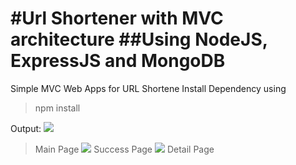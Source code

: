 #Url Shortener with MVC architecture
##Using NodeJS, ExpressJS and MongoDB
=============
Simple MVC Web Apps for URL Shortene
Install Dependency using
> npm install

Output:
![](https://res.cloudinary.com/degml11da/image/upload/v1682635048/nodejs/urlshortner/Screenshot_2_o3zmv8.png)
> Main Page
![](https://res.cloudinary.com/degml11da/image/upload/v1682635048/nodejs/urlshortner/Screenshot_1_nhcdm3.png)
> Success Page
![](https://res.cloudinary.com/degml11da/image/upload/v1682635048/nodejs/urlshortner/Screenshot_3_jniwtr.png)
> Detail Page

